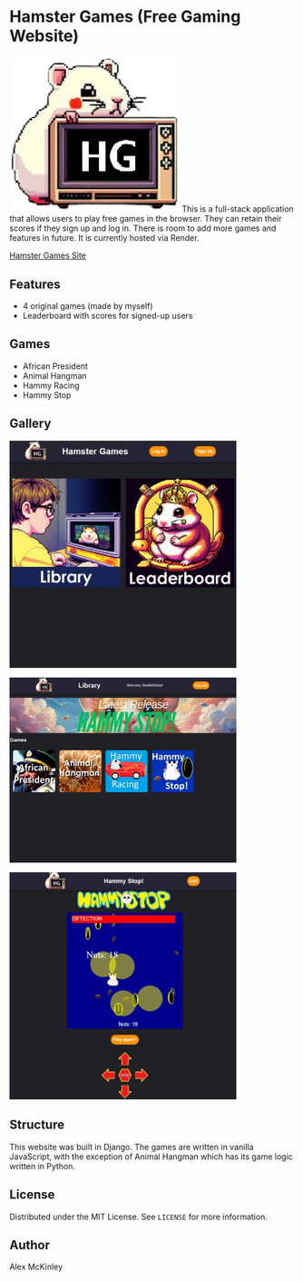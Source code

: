 # Hamster Games (Free Gaming Website)
<img src="https://github.com/SapporoAlex/Games-Site/blob/main/game/static/main/logo.png" width="300px" height="auto">
This is a full-stack application that allows users to play free games in the browser. They can retain their scores if they sign up and log in. There is room to add more games and features in future. It is currently hosted via Render.

<a href="https://hamster-games.onrender.com/">Hamster Games Site</a>

## Features
- 4 original games (made by myself)
- Leaderboard with scores for signed-up users

## Games
- African President
- Animal Hangman
- Hammy Racing
- Hammy Stop

## Gallery
<img src="https://github.com/SapporoAlex/Games-Site/blob/main/preview1.jpg" width="400px" height="auto"><p>  </p><img src="https://github.com/SapporoAlex/Games-Site/blob/main/preview2.jpg" width="400px" height="auto"><p>  </p><img src="https://github.com/SapporoAlex/Games-Site/blob/main/preview3.jpg" width="400px" height="auto">

## Structure
This website was built in Django. The games are written in vanilla JavaScript, with the exception of Animal Hangman which has its game logic written in Python.

## License
Distributed under the MIT License. See `LICENSE` for more information.

## Author
Alex McKinley
